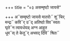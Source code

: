 +++
title = "०३ असम्मृष्टो जायसे"

+++
अ᳓सम्मृष्टो जायसे मातरोः᳓ शु᳓चिर्  
मन्द्रः᳓ कवि᳓र् उ᳓द् अतिष्ठो विव᳓स्वतः  
घृते᳓न त्वावर्धयन्न् अग्न आहुत  
धूम᳓स् ते केतु᳓र् अभवद् दिवि᳓ श्रितः᳓
